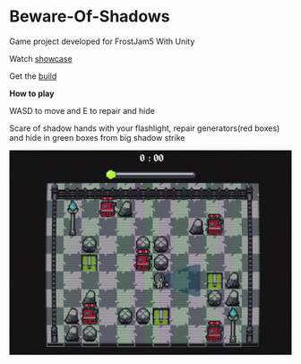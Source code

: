 # Beware-Of-Shadows
Game project developed for FrostJam5 With Unity

Watch [showcase](https://www.youtube.com/live/2Is2hHHCNBE?si=U0nUXjr6BIjbe6if&t=1248)

Get the [build](https://ardaalgul.itch.io/project-bugiman)

**How to play**

WASD to move and E to repair and hide

Scare of shadow hands with your flashlight, repair generators(red boxes) and hide in green boxes from big shadow strike


![Alt text](screenshot.png?raw=true "Title")
